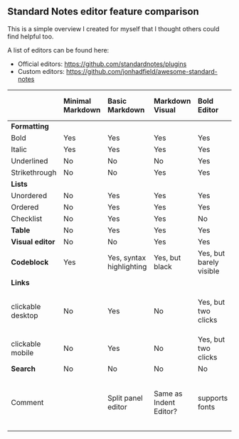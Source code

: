 ## Standard Notes editor feature comparison

This is a simple overview I created for myself that I thought others could find helpful too.

A list of editors can be found here:
- Official editors: https://github.com/standardnotes/plugins
- Custom editors: https://github.com/jonhadfield/awesome-standard-notes

| | **Minimal Markdown** | **Basic Markdown** | **Markdown Visual** | **Bold Editor** | **[Scratch Editor](https://dylanonelson.github.io/sn-scratch-editor/)** | **[Nimble Editor](https://hub.darcs.net/jandrew/sn-nimble-editor)** | **[Append Editor](https://github.com/theodorechu/append-editor)** | **[Rich Markdown](https://github.com/arturolinares/sn-rme)** | **[TUI Markdown Editor](https://github.com/MortalHappiness/sn-tui.editor)** | **[Quill Editor](https://github.com/nienow/sn-quill)** |
| :- | :- | :- | :- | :- | :- | :- | :- | :- | :- | :- |
| **Formatting** | | | | | | | | | |
| Bold | Yes | Yes | Yes | Yes | Yes | Yes | Yes | Yes | Yes | Yes |
| Italic | Yes | Yes | Yes | Yes | Yes | No | Yes | Yes | Yes | Yes |
| Underlined | No | No | No | Yes | No | No | No | No | No | Yes |
| Strikethrough | No | No | Yes | Yes | No | No | Yes | No | Yes | Yes |
| **Lists** | | | | | | | | | | |
| Unordered | No | Yes | Yes | Yes | Yes | Yes | Yes | Yes | Yes | Yes |
| Ordered | No | Yes | Yes | Yes | Yes | Yes | Yes | Yes | Yes | Yes |
| Checklist | No | Yes | Yes | No | Yes | No | Yes | Yes | Yes | Yes |
| **Table** | No | Yes | Yes | Yes | No | No | Yes | Yes | Yes | No |
| **Visual editor** | No | No | Yes | Yes | Yes | No | No | Yes | Yes | Yes |
| **Codeblock** | Yes | Yes, syntax highlighting | Yes, but black | Yes, but barely visible | Yes | Yes | Yes, syntax highlight | Yes, but ugly | Yes, syntax highlight | Yes, syntax highlight |
| **Links** | | | | | | | | | | |
| clickable desktop | No | Yes | No | Yes, but two clicks | Yes, but two clicks | Yes | crashes the note | Yes | No, crashes note | Yes, two clicks and requires `https://` |
| clickable mobile | No | Yes | No | Yes, but two clicks | Yes, but two clicks | No | crashes the note | Yes | No | Yes |
| **Search** | No | No | No | No | No | Yes | No | No | No | No |
| Comment | | Split panel editor | Same as Indent Editor? | supports fonts | | | Beta | Buggy, adding an elements sometimes removes existing | Split panel editor | |
